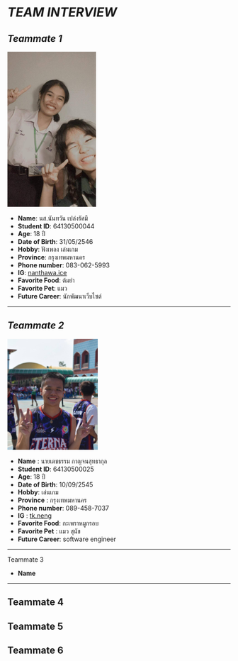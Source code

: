 # *TEAM INTERVIEW*
## *Teammate 1*  
<img src="image/ice.jpg" height=350  width=200>

* **Name**:  นส.นันทวัน เปล่งรัศมี
* **Student ID**: 64130500044
* **Age**: 18 ปี
* **Date of Birth**: 31/05/2546
* **Hobby**: ฟังเพลง เล่นเกม
* **Province**: กรุงเทพมหานคร
* **Phone number**: 083-062-5993
* **IG**: [nanthawa.ice](https://instagram.com/nanthawan.ice?utm_medium=copy_link) 
*  **Favorite Food**: ต้มยำ
*  **Favorite Pet**: แมว
*  **Future Career**: นักพัฒนาเว็บไซต์
---
## *Teammate 2*
<img src="image/neng.jpg" height= 250 wiidth= 250>

* **Name** : นายเตชธรรม กาญจนสุทธากุล
* **Student ID**: 64130500025
* **Age**: 18 ปี
* **Date of Birth**: 10/09/2545
* **Hobby**: เล่นเกม
* **Province** : กรุงเทพมหานคร
* **Phone number**: 089-458-7037
* **IG** : [tk.neng](https://www.instagram.com/tk.neng/)
* **Favorite Food**: กะเพราหมูกรอบ
* **Favorite Pet** : แมว สุนัข
* **Future Career**: software engineer

---
Teammate 3
* **Name** 
---
Teammate 4
---
Teammate 5
---
Teammate 6
---
